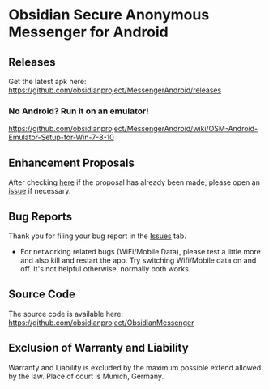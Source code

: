 # Obsidian Secure Anonymous Messenger for Android

## Releases
Get the latest apk here: https://github.com/obsidianproject/MessengerAndroid/releases

### No Android? Run it on an emulator!
https://github.com/obsidianproject/MessengerAndroid/wiki/OSM-Android-Emulator-Setup-for-Win-7-8-10

## Enhancement Proposals
After checking [here](https://github.com/obsidianproject/MessengerAndroid/wiki/Enhancement-Proposals-for-Obsidian-Secure-Anonymous-Messenger) if the proposal has already been made, please open an [issue](https://github.com/obsidianproject/MessengerAndroid/issues) if necessary. 

## Bug Reports
Thank you for filing your bug report in the [Issues](https://github.com/obsidianproject/MessengerAndroid/issues) tab.
- For networking related bugs (WiFi/Mobile Data), please test a little more and also kill and restart the app. Try switching Wifi/Mobile data on and off. It's not helpful otherwise, normally both works.

## Source Code
The source code is available here:
https://github.com/obsidianproject/ObsidianMessenger

## Exclusion of Warranty and Liability
Warranty and Liability is excluded by the maximum possible extend allowed by the law. Place of court is Munich, Germany.



